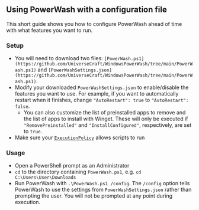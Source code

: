 ## Using PowerWash with a configuration file
This short guide shows you how to configure PowerWash ahead of time with what features you want to run.

### Setup
- You will need to download two files: `[PowerWash.ps1](https://github.com/UniverseCraft/WindowsPowerWash/tree/main/PowerWash.ps1)` and `[PowerWashSettings.json](https://github.com/UniverseCraft/WindowsPowerWash/tree/main/PowerWash.ps1)`.
- Modify your downloaded `PowerWashSettings.json` to enable/disable the features you want to use. For example, if you want to automatically restart when it finishes, change `"AutoRestart": true` to `"AutoRestart": false`.
  - You can also customize the list of preinstalled apps to remove and the list of apps to install with Winget. These will only be executed if `"RemovePreinstalled"` and `"InstallConfigured"`, respectively, are set to `true`.
- Make sure your [`ExecutionPolicy`](https://learn.microsoft.com/en-us/powershell/module/microsoft.powershell.security/set-executionpolicy?view=powershell-7.3) allows scripts to run

### Usage
- Open a PowerShell prompt as an Administrator
- `cd` to the directory containing `PowerWash.ps1`, e.g. `cd C:\Users\User\Downloads`
- Run PowerWash with `.\PowerWash.ps1 /config`. The `/config` option tells PowerWash to use the settings from `PowerWashSettings.json` rather than prompting the user. You will not be prompted at any point during execution.
